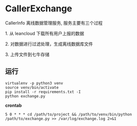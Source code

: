 # CallerExchange
CallerInfo 离线数据管理服务, 服务主要有三个过程

1\. 从 leancloud 下载所有用户上报的数据

2\. 对数据进行过滤处理，生成离线数据库文件

3\. 上传文件到七牛存储

## 运行

```
virtualenv -p python3 venv
source venv/bin/activate
pip install -r requirements.txt -I
python exchange.py
```

**crontab**

```
5 0 * * * cd /path/to/project && /path/to/venv/bin/python /path/to/exchange.py >> /var/log/exchange.log 2>&1
```
